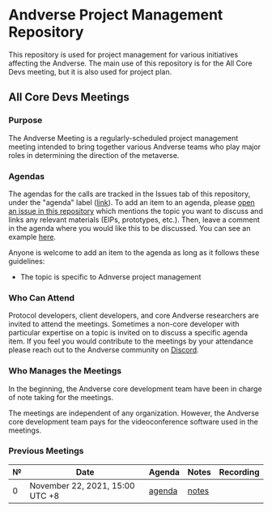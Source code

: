 # Andverse Project Management Repository

This repository is used for project management for various initiatives affecting the Andverse. The main use of this repository is for the All Core Devs meeting, but it is also used for project plan.

## All Core Devs Meetings

### Purpose

The Andverse Meeting is a regularly-scheduled project management meeting intended to bring together various Andverse teams who play major roles in determining the direction of the metaverse.

### Agendas

The agendas for the calls are tracked in the Issues tab of this repository, under the "agenda" label ([link](https://github.com/andverse-core/pm/labels/agenda)). To add an item to an agenda, please [open an issue in this repository](https://github.com/andverse-core/pm/issues/new) which mentions the topic you want to discuss and links any relevant materials (EIPs, prototypes, etc.). Then, leave a comment in the agenda where you would like this to be discussed. You can see an example [here](https://github.com/ethereum/pm/issues/289#issuecomment-809501046).

Anyone is welcome to add an item to the agenda as long as it follows these guidelines:

- The topic is specific to Adnverse project management

### Who Can Attend

Protocol developers, client developers, and core Andverse researchers are invited to attend the meetings. Sometimes a non-core developer with particular expertise on a topic is invited on to discuss a specific agenda item. If you feel you would contribute to the meetings by your attendance please reach out to the Andverse community on [Discord](https://discord.com/invite/6GrtYCvY).

### Who Manages the Meetings

In the beginning, the Andverse core development team have been in charge of note taking for the meetings.

The meetings are independent of any organization. However, the Andverse core development team pays for the videoconference software used in the meetings.

### Previous Meetings

| №   | Date                                 | Agenda                                              | Notes                                                                                                                                                                    | Recording                                                                          |
| --- | ------------------------------------ | --------------------------------------------------- | ------------------------------------------------------------------------------------------------------------------------------------------------------------------------ | ---------------------------------------------------------------------------------- |
| 0 | November 22, 2021, 15:00 UTC +8         | [agenda](https://github.com/andverse-core/pm/issues/) | [notes](AllCoreDevs-Meetings/Meeting%20Template.md) |                         |
